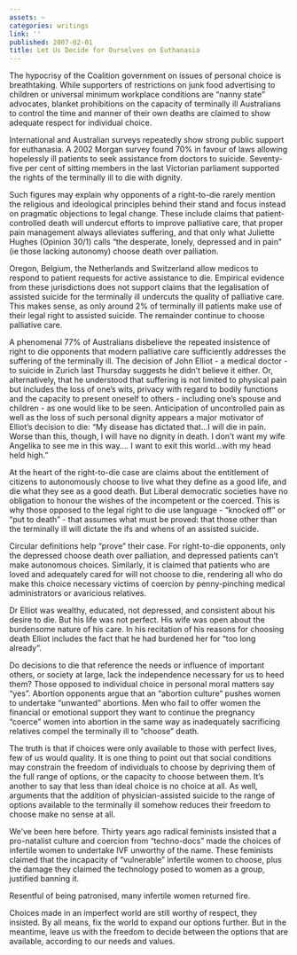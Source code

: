 ```yaml
---
assets: ~
categories: writings
link: ''
published: 2007-02-01
title: Let Us Decide for Ourselves on Euthanasia
---
```

The hypocrisy of the Coalition government on issues of personal choice
is breathtaking. While supporters of restrictions on junk food
advertising to children or universal minimum workplace conditions are
“nanny state” advocates, blanket prohibitions on the capacity of
terminally ill Australians to control the time and manner of their own
deaths are claimed to show adequate respect for individual choice.

International and Australian surveys repeatedly show strong public
support for euthanasia. A 2002 Morgan survey found 70% in favour of laws
allowing hopelessly ill patients to seek assistance from doctors to
suicide. Seventy-five per cent of sitting members in the last Victorian
parliament supported the rights of the terminally ill to die with
dignity.

Such figures may explain why opponents of a right-to-die rarely mention
the religious and ideological principles behind their stand and focus
instead on pragmatic objections to legal change. These include claims
that patient-controlled death will undercut efforts to improve
palliative care, that proper pain management always alleviates
suffering, and that only what Juliette Hughes (Opinion 30/1) calls “the
desperate, lonely, depressed and in pain” (ie those lacking autonomy)
choose death over palliation.

Oregon, Belgium, the Netherlands and Switzerland allow medicos to
respond to patient requests for active assistance to die. Empirical
evidence from these jurisdictions does not support claims that the
legalisation of assisted suicide for the terminally ill undercuts the
quality of palliative care. This makes sense, as only around 2% of
terminally ill patients make use of their legal right to assisted
suicide. The remainder continue to choose palliative care.

A phenomenal 77% of Australians disbelieve the repeated insistence of
right to die opponents that modern palliative care sufficiently
addresses the suffering of the terminally ill. The decision of John
Elliot - a medical doctor - to suicide in Zurich last Thursday suggests
he didn’t believe it either. Or, alternatively, that he understood that
suffering is not limited to physical pain but includes the loss of one’s
wits, privacy with regard to bodily functions and the capacity to
present oneself to others - including one’s spouse and children - as one
would like to be seen. Anticipation of uncontrolled pain as well as the
loss of such personal dignity appears a major motivator of Elliot’s
decision to die: “My disease has dictated that…I will die in pain. Worse
than this, though, I will have no dignity in death. I don’t want my wife
Angelika to see me in this way…. I want to exit this world…with my head
held high.”

At the heart of the right-to-die case are claims about the entitlement
of citizens to autonomously choose to live what they define as a good
life, and die what they see as a good death. But Liberal democratic
societies have no obligation to honour the wishes of the incompetent or
the coerced. This is why those opposed to the legal right to die use
language - “knocked off” or “put to death” - that assumes what must be
proved: that those other than the terminally ill will dictate the ifs
and whens of an assisted suicide.

Circular definitions help “prove” their case. For right-to-die
opponents, only the depressed choose death over palliation, and
depressed patients can’t make autonomous choices. Similarly, it is
claimed that patients who are loved and adequately cared for will not
choose to die, rendering all who do make this choice necessary victims
of coercion by penny-pinching medical administrators or avaricious
relatives.

Dr Elliot was wealthy, educated, not depressed, and consistent about his
desire to die. But his life was not perfect. His wife was open about the
burdensome nature of his care. In his recitation of his reasons for
choosing death Elliot includes the fact that he had burdened her for
“too long already”.

Do decisions to die that reference the needs or influence of important
others, or society at large, lack the independence necessary for us to
heed them? Those opposed to individual choice in personal moral matters
say “yes”. Abortion opponents argue that an “abortion culture” pushes
women to undertake “unwanted” abortions. Men who fail to offer women the
financial or emotional support they want to continue the pregnancy
“coerce” women into abortion in the same way as inadequately sacrificing
relatives compel the terminally ill to “choose” death.

The truth is that if choices were only available to those with perfect
lives, few of us would quality. It is one thing to point out that social
conditions may constrain the freedom of individuals to choose by
depriving them of the full range of options, or the capacity to choose
between them. It’s another to say that less than ideal choice is no
choice at all. As well, arguments that the addition of
physician-assisted suicide to the range of options available to the
terminally ill somehow reduces their freedom to choose make no sense at
all.

We’ve been here before. Thirty years ago radical feminists insisted that
a pro-natalist culture and coercion from “techno-docs” made the choices
of infertile women to undertake IVF unworthy of the name. These
feminists claimed that the incapacity of “vulnerable” infertile women to
choose, plus the damage they claimed the technology posed to women as a
group, justified banning it.

Resentful of being patronised, many infertile women returned fire.

Choices made in an imperfect world are still worthy of respect, they
insisted. By all means, fix the world to expand our options further. But
in the meantime, leave us with the freedom to decide between the options
that are available, according to our needs and values.
